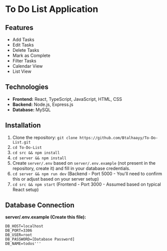 # To Do List Application

## Features

* Add Tasks
* Edit Tasks
* Delete Tasks
* Mark as Complete
* Filter Tasks
* Calendar View
* List View

## Technologies

* **Frontend:** React, TypeScript, JavaScript, HTML, CSS 
* **Backend:** Node.js, Express.js 
* **Database:** MySQL 


## Installation

1. Clone the repository: `git clone https://github.com/Btalhaayy/To-Do-List.git`
2. `cd To-Do-List`
3. `cd src && npm install`
4. `cd server && npm install`
5. Create `server/.env` based on `server/.env.example` (not present in the repository, create it) and fill in your database credentials.
6. `cd server && npm run dev` (Backend - Port 5000 -  You'll need to confirm this or adjust based on your server setup)
7. `cd src && npm start` (Frontend - Port 3000 - Assumed based on typical React setup)

## Database Connection

**server/.env.example (Create this file):**
```
DB_HOST=localhost
DB_PORT=3306
DB_USER=root
DB_PASSWORD=[Database Password]
DB_NAME=todos'''
